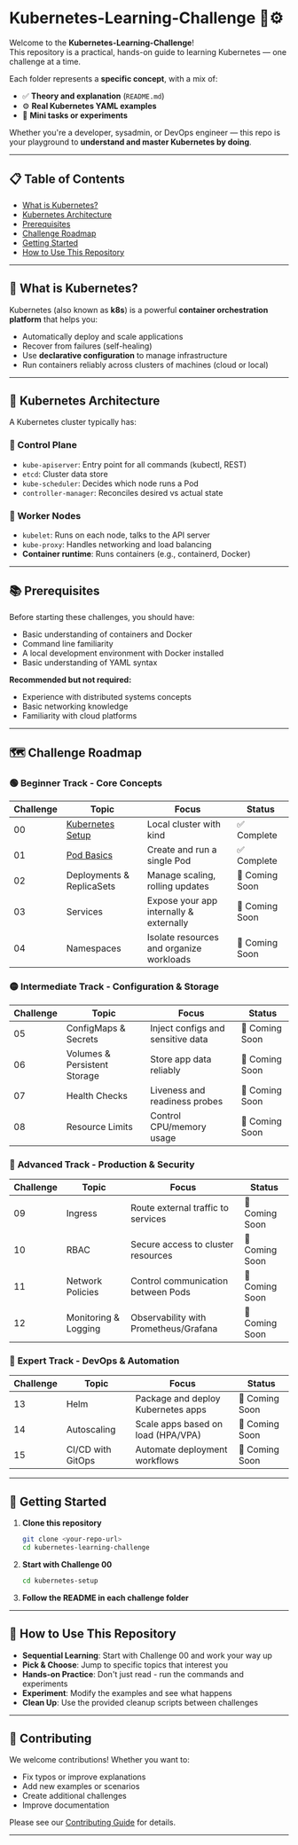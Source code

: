 # Kubernetes-Learning-Challenge 🧠⚙️

Welcome to the **Kubernetes-Learning-Challenge**!  
This repository is a practical, hands-on guide to learning Kubernetes — one challenge at a time.

Each folder represents a **specific concept**, with a mix of:
- ✅ **Theory and explanation** (`README.md`)
- ⚙️ **Real Kubernetes YAML examples**
- 🧪 **Mini tasks or experiments**

Whether you're a developer, sysadmin, or DevOps engineer — this repo is your playground to **understand and master Kubernetes by doing**.

---

## 📋 Table of Contents

- [What is Kubernetes?](#-what-is-kubernetes)
- [Kubernetes Architecture](#-kubernetes-architecture)
- [Prerequisites](#-prerequisites)
- [Challenge Roadmap](#-challenge-roadmap)
- [Getting Started](#-getting-started)
- [How to Use This Repository](#-how-to-use-this-repository)

---

## 🚀 What is Kubernetes?

Kubernetes (also known as **k8s**) is a powerful **container orchestration platform** that helps you:
- Automatically deploy and scale applications
- Recover from failures (self-healing)
- Use **declarative configuration** to manage infrastructure
- Run containers reliably across clusters of machines (cloud or local)

---

## 🧱 Kubernetes Architecture

A Kubernetes cluster typically has:

### 🔹 Control Plane
- `kube-apiserver`: Entry point for all commands (kubectl, REST)
- `etcd`: Cluster data store
- `kube-scheduler`: Decides which node runs a Pod
- `controller-manager`: Reconciles desired vs actual state

### 🔹 Worker Nodes
- `kubelet`: Runs on each node, talks to the API server
- `kube-proxy`: Handles networking and load balancing
- **Container runtime**: Runs containers (e.g., containerd, Docker)

---

## 📚 Prerequisites

Before starting these challenges, you should have:
- Basic understanding of containers and Docker
- Command line familiarity
- A local development environment with Docker installed
- Basic understanding of YAML syntax

**Recommended but not required:**
- Experience with distributed systems concepts
- Basic networking knowledge
- Familiarity with cloud platforms

---

## 🗺️ Challenge Roadmap

### 🟢 **Beginner Track** - Core Concepts
| Challenge | Topic | Focus | Status |
|-----------|-------|-------|--------|
| 00 | [Kubernetes Setup](./kubernetes-setup/) | Local cluster with kind | ✅ Complete |
| 01 | [Pod Basics](./01-pod-basics/) | Create and run a single Pod | ✅ Complete |
| 02 | Deployments & ReplicaSets | Manage scaling, rolling updates | 🚧 Coming Soon |
| 03 | Services | Expose your app internally & externally | 🚧 Coming Soon |
| 04 | Namespaces | Isolate resources and organize workloads | 🚧 Coming Soon |

### 🟡 **Intermediate Track** - Configuration & Storage
| Challenge | Topic | Focus | Status |
|-----------|-------|-------|--------|
| 05 | ConfigMaps & Secrets | Inject configs and sensitive data | 🚧 Coming Soon |
| 06 | Volumes & Persistent Storage | Store app data reliably | 🚧 Coming Soon |
| 07 | Health Checks | Liveness and readiness probes | 🚧 Coming Soon |
| 08 | Resource Limits | Control CPU/memory usage | 🚧 Coming Soon |

### 🔴 **Advanced Track** - Production & Security
| Challenge | Topic | Focus | Status |
|-----------|-------|-------|--------|
| 09 | Ingress | Route external traffic to services | 🚧 Coming Soon |
| 10 | RBAC | Secure access to cluster resources | 🚧 Coming Soon |
| 11 | Network Policies | Control communication between Pods | 🚧 Coming Soon |
| 12 | Monitoring & Logging | Observability with Prometheus/Grafana | 🚧 Coming Soon |

### 🚀 **Expert Track** - DevOps & Automation
| Challenge | Topic | Focus | Status |
|-----------|-------|-------|--------|
| 13 | Helm | Package and deploy Kubernetes apps | 🚧 Coming Soon |
| 14 | Autoscaling | Scale apps based on load (HPA/VPA) | 🚧 Coming Soon |
| 15 | CI/CD with GitOps | Automate deployment workflows | 🚧 Coming Soon |

---

## 🏁 Getting Started

1. **Clone this repository**
   ```bash
   git clone <your-repo-url>
   cd kubernetes-learning-challenge
   ```

2. **Start with Challenge 00**
   ```bash
   cd kubernetes-setup
   ```

3. **Follow the README in each challenge folder**

---

## 📖 How to Use This Repository

- **Sequential Learning**: Start with Challenge 00 and work your way up
- **Pick & Choose**: Jump to specific topics that interest you
- **Hands-on Practice**: Don't just read - run the commands and experiments
- **Experiment**: Modify the examples and see what happens
- **Clean Up**: Use the provided cleanup scripts between challenges

---

## 🤝 Contributing

We welcome contributions! Whether you want to:
- Fix typos or improve explanations
- Add new examples or scenarios  
- Create additional challenges
- Improve documentation

Please see our [Contributing Guide](./CONTRIBUTING.md) for details.

---

